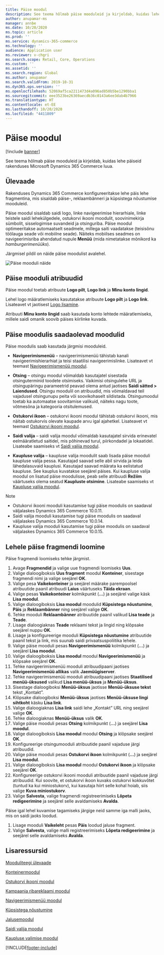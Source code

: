 ```yaml
---
title: Päise moodul
description: See teema hõlmab päise mooduleid ja kirjeldab, kuidas lehe päiseid rakenduses Microsoft Dynamics 365 Commerce luua.
author: anupamar-ms
manager: annbe
ms.date: 10/20/2020
ms.topic: article
ms.prod: ''
ms.service: dynamics-365-commerce
ms.technology: ''
audience: Application user
ms.reviewer: v-chgri
ms.search.scope: Retail, Core, Operations
ms.custom: ''
ms.assetid: ''
ms.search.region: Global
ms.author: anupamar
ms.search.validFrom: 2019-10-31
ms.dyn365.ops.version: ''
ms.openlocfilehash: 52069af5ca2211473d4a096ad850b5be1290bba1
ms.sourcegitcommit: eee3523be26369aecdb36c0143a6ee3dab4b7966
ms.translationtype: HT
ms.contentlocale: et-EE
ms.lasthandoff: 10/20/2020
ms.locfileid: "4411809"
---
```

# <a name="header-module"></a>Päise moodul

[!include [banner](includes/banner.md)]

See teema hõlmab päise mooduleid ja kirjeldab, kuidas lehe päiseid rakenduses Microsoft Dynamics 365 Commerce luua.

## <a name="overview"></a>Ülevaade

Rakenduses Dynamics 365 Commerce konfigureeritakse lehe päis lehe fragmentina, mis sisaldab päise-, reklaambänneri ja küpsistega nõustumise mooduleid. 

Päise moodul sisaldab saidi logo, linke navigeerimise hierarhiale, linke teistele saidi lehekülgedele, ostukorvi ikooni moodulit, soovinimekirja sümbolit, sisselogimise suvandeid ja otsinguriba. Päise moodul optimeeritakse automaatselt seadmele, millega saiti vaadatakse (teisisõnu töölauga seade või mobiilne seade). Näiteks mobiilses seadmes on navigeerimisriba ahendatud nupule **Menüü** (mida nimetatakse mõnikord ka *hamburgerimenüüks*).

Järgmisel pildil on näide päise moodulist avalehel.

![Päise mooduli näide](./media/ecommerce-header.png)

## <a name="properties-of-a-header-module"></a>Päise mooduli atribuudid

Päise moodul toetab atribuute **Logo pilt**, **Logo link** ja **Minu konto lingid**. 

Lehel logo määratlemiseks kasutatakse atribuute **Logo pilt** ja **Logo link**. Lisateavet vt jaotisest [Logo lisamine](add-logo.md). 

Atribuuti **Minu konto lingid** saab kasutada konto lehtede määratlemiseks, millele saidi omanik soovib päises kiirlinke kuvada.

## <a name="modules-that-are-available-within-a-header-module"></a>Päise moodulis saadaolevad moodulid

Päise moodulis saab kasutada järgmisi mooduleid.

- **Navigeerimismenüü** – navigeerimismenüü tähistab kanali navigeerimishierarhiat ja teisi staatilisi navigeerimislinke. Lisateavet vt teemast [Navigeerimismenüü moodul](nav-menu-module.md).

- **Otsing** – otsingu moodul võimaldab kasutajatel sisestada otsinguterminid toodete otsimiseks. Vaikimisi otsingulehe URL ja otsingupäringu parameetrid peavad olema antud jaotises **Saidi sätted \> Laiendused**. Otsingu moodulil on atribuudid, mis võimaldavad teil vajadusel otsingunupu peita või soovikohaselt sildistada. Otsingumoodul toetab ka automaatse soovitamise valikuid, näiteks nagu toote, võtmesõna ja kategooria otsitulemused.

- **Ostukorvi ikoon** – ostukorvi ikooni moodul tähistab ostukorvi ikooni, mis näitab ostukorvis olevate kaupade arvu igal ajahetkel. Lisateavet vt teemast [Ostukorvi ikooni moodul](cart-icon-module.md).

- **Saidi valija** – saidi valija moodul võimaldab kasutajatel sirvida erinevatel eelmääratletud saitidel, mis põhinevad turul, piirkondadel ja lokaatidel. Lisateabe saamiseks vt [Saidi valija moodul](site-selector.md).

- **Kaupluse valija** – kaupluse valija moodulit saab lisada päise mooduli kaupluse valija pessa. Kasutajad saavad selle abil sirvida ja leida lähedalasuvaid kauplusi. Kasutajad saavad määrata ka eelistatud kaupluse. See kauplus kuvatakse seejärel päises. Kui kaupluse valija moodul on lisatud päise moodulisse, peab selle atribuudi **Režiim** väärtuseks olema seatud **Kaupluste otsimine**. Lisateabe saamiseks vt [Kaupluse valija moodul](store-selector.md).

> [!NOTE]
> - Ostukorvi ikooni mooduli kasutamise tugi päise moodulis on saadaval väljalaskes Dynamics 365 Commerce 10.0.11.
> - Saidi valija mooduli kasutamise tugi päise moodulis on saadaval väljalaskes Dynamics 365 Commerce 10.0.14.
> - Kaupluse valija mooduli kasutamise tugi päise moodulis on saadaval väljalaskes Dynamics 365 Commerce 10.0.15.

## <a name="create-a-header-fragment-for-a-page"></a>Lehele päise fragmendi loomine

Päise fragmendi loomiseks tehke järgmist.

1. Avage **Fragmendid** ja valige uue fragmendi loomiseks **Uus**.
1. Valige dialoogiboksis **Uus fragment** moodul **Konteiner**, sisestage fragmendi nimi ja valige seejärel **OK**.
1. Valige pesa **Vaikekonteiner** ja seejärel määrake parempoolsel atribuutide paanil atribuudi **Laius** väärtuseks **Täida ekraan**.
1. Valige pesas **Vaikekonteiner** kolmikpunkt (**…**) ja seejärel valige käsk **Lisa moodul**.
1. Valige dialoogiboksis **Lisa moodul** moodulid **Küpsistega nõustumine**, **Päis** ja **Reklaambänner** ning seejärel valige **OK**.
1. Tehke mooduli **Reklaambänner** atribuutide paanil valikud **Lisa teade** ja **Teade**.
1. Lisage dialoogiaknas **Teade** reklaami tekst ja lingid ning klõpsake seejärel nuppu **OK**.
1. Lisage ja konfigureerige mooduli **Küpsistega nõustumine** atribuutide paanil tekst ja link, mis suunab saidi privaatsuspoliitika lehele.
1. Valige päise mooduli pesas **Navigeerimismenüü** kolmikpunkt (**...**) ja seejärel **Lisa moodul**.
1. Valige dialoogiboksis **Lisa moodul** moodul **Navigeerimismenüü** ja klõpsake seejärel **OK**.
1. Tehke navigeerimismenüü mooduli atribuudipaani jaotises **Navigeerimismenüü allikas** valik **Jaemüügiserver**.
1. Tehke navigeerimismenüü mooduli atribuudipaani jaotises **Staatilised menüü-üksused** valikud **Lisa menüü-üksus** ja **Menüü-üksus**. 
1. Sisestage dialoogiboksi **Menüü-üksus** jaotisse **Menüü-üksuse tekst** tekst „Kontakt”.
1. Klõpsake dialoogiboksi **Menüü-üksus** jaotises **Menüü-üksuse lingi sihtkoht** käsku **Lisa link**.
1. Valige dialoogiaknas **Lisa link** saidi lehe „Kontakt” URL ning seejärel valige **OK**.  
1. Tehke dialoogiaknas **Menüü-üksus** valik **OK**.
1. Valige päise mooduli pesas **Otsing** kolmikpunkt (**...**) ja seejärel **Lisa moodul**.
1. Valige dialoogiboksis **Lisa moodul** moodul **Otsing** ja klõpsake seejärel **OK**.
1. Konfigureerige otsingumooduli atribuutide paanil vajaduse järgi atribuudid.
1. Valige päise mooduli pesas **Ostukorvi ikoon** kolmikpunkt (**...**) ja seejärel **Lisa moodul**.
1. Valige dialoogiboksis **Lisa moodul** moodul **Ostukorvi ikoon** ja klõpsake seejärel **OK**.
1. Konfigureerige ostukorvi ikooni mooduli atribuutide paanil vajaduse järgi atribuudid. Kui soovite, et ostukorvi ikoon kuvaks ostukorvi kokkuvõtet (tuntud ka kui miniostukorv), kui kasutaja hiirt selle kohal hoiab, siis valige **Kuva miniostukorv**.
1. Valige **Salvesta**, valige fragmendi registreerimiseks **Lõpeta redigeerimine** ja seejärel selle avaldamiseks **Avalda**.

Päise igal lehel kuvamise tagamiseks järgige neid samme iga malli jaoks, mis on saidi jaoks loodud.

1. Lisage mooduli **Vaikeleht** pesas **Päis** loodud jaluse fragment.
1. Valige **Salvesta**, valige malli registreerimiseks **Lõpeta redigeerimine** ja seejärel selle avaldamiseks **Avalda**.

## <a name="additional-resources"></a>Lisaressursid

[Mooduliteegi ülevaade](starter-kit-overview.md)

[Konteinermoodul](add-container-module.md)

[Ostukorvi ikooni moodul](cart-icon-module.md)

[Kampaania ribareklaami moodul](add-alert.md)

[Navigeerimismenüü moodul](nav-menu-module.md) 

[Küpsistega nõustumine](cookie-consent-module.md)

[Jalusemoodul](author-footer-module.md)

[Saidi valija moodul](site-selector.md)

[Kaupluse valimise moodul](store-selector.md)


[!INCLUDE[footer-include](../includes/footer-banner.md)]